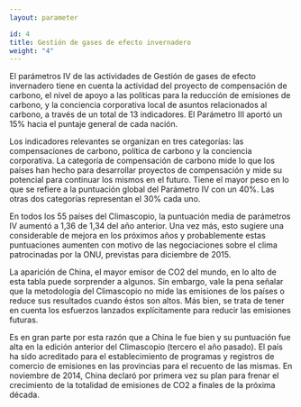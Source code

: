 ```yaml
---
layout: parameter

id: 4
title: Gestión de gases de efecto invernadero
weight: "4"
---
```

El parámetros IV de las actividades de Gestión de gases de efecto invernadero tiene en cuenta la actividad del proyecto de compensación de carbono, el nivel de apoyo a las políticas para la reducción de emisiones de carbono, y la conciencia corporativa local de asuntos relacionados al  carbono, a través de un total de 13 indicadores. El Parámetro III aportó un 15% hacia el puntaje general de cada nación.

Los indicadores relevantes se organizan en tres categorías: las compensaciones de carbono, política de carbono y la conciencia corporativa. La categoría de compensación de carbono mide lo que los países han hecho para desarrollar proyectos de compensación y mide su potencial para continuar los mismos en el futuro. Tiene el mayor peso en lo que se refiere a la puntuación global del Parámetro IV con un 40%. Las otras dos categorías representan el 30% cada uno.

En todos los 55 países del Climascopio, la puntuación media de parámetros IV aumentó a  1,36 de 1,34 del año anterior. Una vez más, esto sugiere una considerable de mejora en los próximos años y probablemente estas puntuaciones aumenten con motivo de las negociaciones sobre el clima patrocinadas por la ONU, previstas para diciembre de 2015.

La aparición de China, el mayor emisor de CO2 del mundo, en lo alto de esta tabla puede sorprender a algunos. Sin embargo, vale la pena señalar que la metodología del Climascopio no mide las emisiones de los países o reduce sus resultados cuando éstos son altos. Más bien,  se trata de tener en cuenta los esfuerzos lanzados explícitamente para reducir las emisiones futuras.

Es en gran parte por esta razón que a China le fue  bien y su puntuación fue alta en la edición anterior del Climascopio (tercero el año pasado). El país ha sido acreditado para el establecimiento de programas y registros de comercio de emisiones en las provincias para el recuento de las mismas. En noviembre de 2014, China declaró por primera vez su plan para frenar el crecimiento de la totalidad de emisiones de CO2 a finales de la próxima década.

